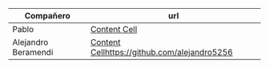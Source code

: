 | Compañero  | url|
| ------------- | ------------- |
| Pablo | [Content Cell](https://github.com/PabloERK)  |
| Alejandro Beramendi  | [Content Cell](https://github.com/alejandro5256)https://github.com/alejandro5256  |
